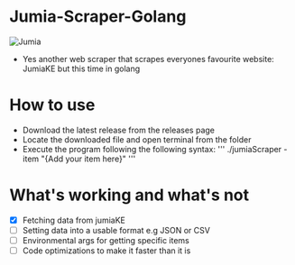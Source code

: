 # Jumia-Scraper-Golang
![Jumia](https://media.giphy.com/media/v1.Y2lkPTc5MGI3NjExNzU2MzkzbjI1azBhd3NncWthdHc4enh3b214ZW1wYmEybnVjOGZ5eCZlcD12MV9pbnRlcm5hbF9naWZfYnlfaWQmY3Q9Zw/Ri5r7d4o1XOw6wpqbW/giphy-downsized.gif)
- Yes another web scraper that scrapes everyones favourite website: JumiaKE but this time in golang
# How to use
- Download the latest release from the releases page
- Locate the downloaded file and open terminal from the folder
- Execute the program following the following syntax:
'''
./jumiaScraper -item "{Add your item here}"
'''
# What's working and what's not
- [x] Fetching data from jumiaKE
- [ ] Setting data into a usable format e.g JSON or CSV
- [ ] Environmental args for getting specific items
- [ ] Code optimizations to make it faster than it is
